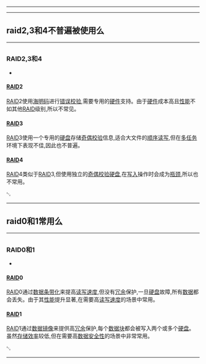 # 
___
___
## raid2,3和4不普遍被使用么
___
## 
### RAID2,3和4
- 

#### [RAID](https://zh.wikipedia.org/wiki/RAID)2

[RAID](https://zh.wikipedia.org/wiki/RAID)2使用[海明码](https://zh.wikipedia.org/wiki/海明码)进行[错误校验](https://zh.wikipedia.org/wiki/错误校验),需要专用的[硬件](https://zh.wikipedia.org/wiki/硬件)支持。由于[硬件](https://zh.wikipedia.org/wiki/硬件)成本高且[性能](https://zh.wikipedia.org/wiki/性能)不如其他[RAID](https://zh.wikipedia.org/wiki/RAID)级别,所以不常见。

#### [RAID](https://zh.wikipedia.org/wiki/RAID)3

[RAID](https://zh.wikipedia.org/wiki/RAID)3使用一个专用的[硬盘](https://zh.wikipedia.org/wiki/硬盘)存储[奇偶校验](https://zh.wikipedia.org/wiki/奇偶校验)信息,适合大文件的[顺序读写](https://zh.wikipedia.org/wiki/顺序读写),但在[多任务](https://zh.wikipedia.org/wiki/多任务)环境下表现不佳,因此也不普遍。

#### [RAID](https://zh.wikipedia.org/wiki/RAID)4

[RAID](https://zh.wikipedia.org/wiki/RAID)4类似于[RAID](https://zh.wikipedia.org/wiki/RAID)3,但使用独立的[奇偶校验](https://zh.wikipedia.org/wiki/奇偶校验)[硬盘](https://zh.wikipedia.org/wiki/硬盘),在[写入](https://zh.wikipedia.org/wiki/写入)操作时会成为[瓶颈](https://zh.wikipedia.org/wiki/瓶颈),所以也不常用。

␃
___
## raid0和1常用么
___
## 
### RAID0和1
- 

#### [RAID](https://zh.wikipedia.org/wiki/RAID)0

[RAID](https://zh.wikipedia.org/wiki/RAID)0通过[数据](https://zh.wikipedia.org/wiki/数据)[条带化](https://zh.wikipedia.org/wiki/条带化)来提高[读写速度](https://zh.wikipedia.org/wiki/读写速度),但没有[冗余](https://zh.wikipedia.org/wiki/冗余)保护,一旦[硬盘](https://zh.wikipedia.org/wiki/硬盘)故障,所有[数据](https://zh.wikipedia.org/wiki/数据)都会丢失。由于其[性能](https://zh.wikipedia.org/wiki/性能)提升显著,在需要高[读写速度](https://zh.wikipedia.org/wiki/读写速度)的场景中常用。

#### [RAID](https://zh.wikipedia.org/wiki/RAID)1

[RAID](https://zh.wikipedia.org/wiki/RAID)1通过[数据](https://zh.wikipedia.org/wiki/数据)[镜像](https://zh.wikipedia.org/wiki/镜像)来提供高[冗余](https://zh.wikipedia.org/wiki/冗余)保护,每个[数据块](https://zh.wikipedia.org/wiki/数据块)都会被写入两个或多个[硬盘](https://zh.wikipedia.org/wiki/硬盘)。虽然[存储效率](https://zh.wikipedia.org/wiki/存储效率)较低,但在需要高[数据安全性](https://zh.wikipedia.org/wiki/数据安全性)的场景中非常常用。

␃
___
